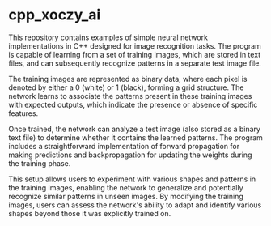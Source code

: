 # cpp_xoczy_ai

This repository contains examples of simple neural network implementations in C++ designed for image recognition tasks. The program is capable of learning from a set of training images, which are stored in text files, and can subsequently recognize patterns in a separate test image file.

The training images are represented as binary data, where each pixel is denoted by either a 0 (white) or 1 (black), forming a grid structure. The network learns to associate the patterns present in these training images with expected outputs, which indicate the presence or absence of specific features.

Once trained, the network can analyze a test image (also stored as a binary text file) to determine whether it contains the learned patterns. The program includes a straightforward implementation of forward propagation for making predictions and backpropagation for updating the weights during the training phase.

This setup allows users to experiment with various shapes and patterns in the training images, enabling the network to generalize and potentially recognize similar patterns in unseen images. By modifying the training images, users can assess the network's ability to adapt and identify various shapes beyond those it was explicitly trained on.
